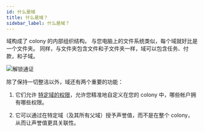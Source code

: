 ```yaml
---
id: 什么是域
title: 什么是域？
sidebar_label: 什么是域？
---
```


域构成了 colony 的内部组织结构。 与您电脑上的文件系统类似，每个域就好比是一个文件夹。 同样，与文件夹包含文件和子文件夹一样，域可以包含任务、付款，和子域。

![解锁通证](assets/what-are-domains/1.png)

除了保持一切整洁以外，域还有两个重要的功能：

1. 它们允许 [特定域的权限](what-are-permissions.md)，允许您精准地自定义在您的 colony 中，哪些帐户拥有哪些权限。

2. 它可以通过在特定域（及其所有父域）授予声誉值，而不是在整个 colony，从而让声誉值更具关联性。

